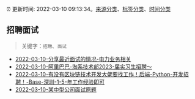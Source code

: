 :alarm_clock: 更新时间: 2022-03-10 09:13:34。[来源分类](../README.md)、[标签分类](../TAGS.md)、[时间分类](../TIMELINE.md)

## 招聘面试


> 关键字：`招聘`、`面试`



- [2022-03-10-分享最近面试的情况-电力业务相关](https://www.v2ex.com/t/839469) 
- [2022-03-10-阿里巴巴-淘系技术部2023-届实习生招聘～](https://www.v2ex.com/t/839456) 
- [2022-03-10-有没有区块链技术开发大佬要找工作！后端-Python-开发招聘！-Base-深圳-1-5-年工作经验即可](https://www.v2ex.com/t/839428) 
- [2022-03-10-某中型公司面试原题](https://toutiao.io/k/k46pzgf) 
